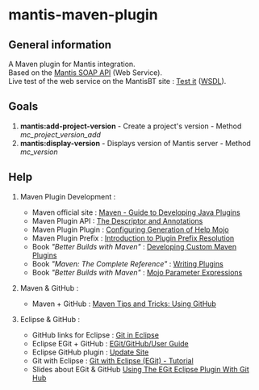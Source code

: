 mantis-maven-plugin
===================

General information
-------------------

A Maven plugin for Mantis integration.  
Based on the [Mantis SOAP API](http://www.mantisbt.org/wiki/doku.php/mantisbt:faq#does_mantisbt_provide_a_webservice_interface) (Web Service).  
Live test of the web service on the MantisBT site : [Test it](http://www.mantisbt.org/bugs/api/soap/mantisconnect.php) ([WSDL](http://www.mantisbt.org/bugs/api/soap/mantisconnect.php?wsdl)).

Goals
-----
1. **mantis:add-project-version** - Create a project's version - Method _mc_project_version_add_
2. **mantis:display-version** - Displays version of Mantis server - Method _mc_version_


Help
----

1. Maven Plugin Development :
    * Maven official site : [Maven - Guide to Developing Java Plugins](http://maven.apache.org/guides/plugin/guide-java-plugin-development.html)
    * Maven Plugin API : [The Descriptor and Annotations](http://maven.apache.org/developers/mojo-api-specification.html#The_Descriptor_and_Annotations)
    * Maven Plugin Plugin : [Configuring Generation of Help Mojo](http://maven.apache.org/plugin-tools/maven-plugin-plugin/examples/generate-help.html)
    * Maven Plugin Prefix : [Introduction to Plugin Prefix Resolution](http://maven.apache.org/guides/introduction/introduction-to-plugin-prefix-mapping.html)
    * Book _"Better Builds with Maven"_ : [Developing Custom Maven Plugins](http://www.maestrodev.com/better-builds-with-maven/developing-custom-maven-plugins/)
    * Book _"Maven: The Complete Reference"_ : [Writing Plugins](http://www.sonatype.com/books/mvnref-book/reference/writing-plugins.html)
    * Book _"Better Builds with Maven"_ : [Mojo Parameter Expressions](http://www.maestrodev.com/better-builds-with-maven/resources-for-plugin-developers/mojo-parameter-expressions/)

2. Maven & GitHub :
    * Maven + GitHub : [Maven Tips and Tricks: Using GitHub](http://www.sonatype.com/people/2009/09/maven-tips-and-tricks-using-github/)

3. Eclipse & GitHub :
    * GitHub links for Eclipse : [Git in Eclipse](http://eclipse.github.com/)
    * Eclipse EGit + GitHub : [EGit/GitHub/User Guide](http://wiki.eclipse.org/EGit/GitHub/UserGuide)
    * Eclipse GitHub plugin : [Update Site](http://download.eclipse.org/egit/github/updates-nightly)
    * Git with Eclipse : [Git with Eclipse (EGit) - Tutorial](http://www.vogella.com/articles/EGit/article.html)
    * Slides about EGit & GitHub [Using The EGit Eclipse Plugin With Git Hub](http://www.slideshare.net/loianeg/using-the-egit-eclipse-plugin-with-git-hub-2578587)
